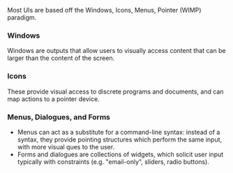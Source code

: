 Most UIs are based off the Windows, Icons, Menus, Pointer (WIMP) paradigm.
### Windows
Windows are outputs that allow users to visually access content that can be larger than the content of the screen.
### Icons
These provide visual access to discrete programs and documents, and can map actions to a pointer device.
### Menus, Dialogues, and Forms
- Menus can act as a substitute for a command-line syntax: instead of a syntax, they provide pointing structures which perform the same input, with more visual ques to the user.
- Forms and dialogues are collections of widgets, which solicit user input typically with constraints (e.g. "email-only", sliders, radio buttons).